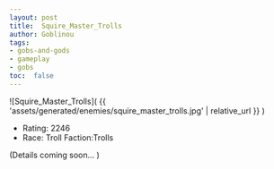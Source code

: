 ```yaml
---
layout: post
title:  Squire_Master_Trolls
author: Goblinou
tags:
- gobs-and-gods
- gameplay
- gobs
toc:  false
---
```


![Squire_Master_Trolls]( {{ 'assets/generated/enemies/squire_master_trolls.jpg' | relative_url }} )
- Rating: 2246
- Race: Troll  Faction:Trolls

(Details coming soon... )